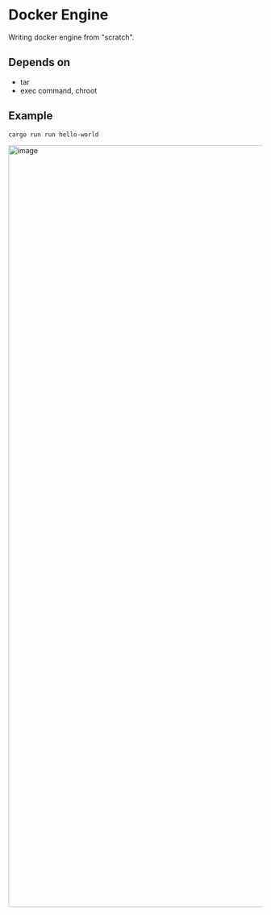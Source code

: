 # Docker Engine

Writing docker engine from "scratch". 

## Depends on
- tar
- exec command, chroot

## Example
```sh
cargo run run hello-world
```

<img width="1512" alt="image" src="https://github.com/user-attachments/assets/e4bf6b16-6375-45b5-b92a-b6d674d5b139">
